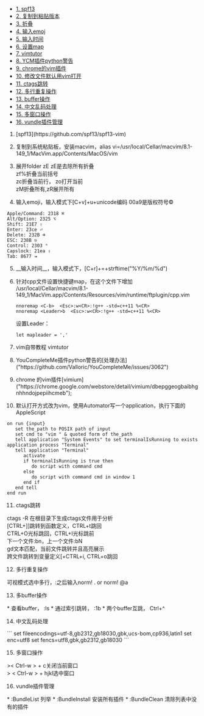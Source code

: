 * [1. spf13](#1)
* [2. 复制到粘贴版本](#2)
* [3. 折叠](#3)
* [4. 输入emoj](#4)
* [5. 输入时间](#5)
* [6. 设置map](#6)
* [7. vimtutor](#7)
* [8. YCM插件python警告](#8)
* [9. chrome的vim插件](#9)
* [10. 修改文件默认用vim打开](#10)
* [11. ctags跳转](#11)
* [12. 多行重复操作](12)
* [13. buffer操作](13)
* [14. 中文乱码处理](14)
* [15. 多窗口操作](15)
* [16. vundle插件管理](16)


1. <p id="1">[spf13](https://github.com/spf13/spf13-vim)
</p>

2. <p id="2">复制到系统粘贴板，安装macvim，alias vi=/usr/local/Cellar/macvim/8.1-149_1/MacVim.app/Contents/MacOS/vim
</p>

3. <p id="3">展开folder zE
   zE是去除所有折叠<br>
   zf%折叠当前括号<br>
   zc折叠当前行， zo打开当前<br >
   zM折叠所有,zR展开所有
   </p>

4. <p id="4">输入emoji，输入模式下[C+v]+u+unicode编码 00a9是版权符号©

```
Apple/Command: 2318 ⌘
Alt/Option: 2325 ⌥
Shift: 21E7 ⇧
Enter: 23ce ⏎
Delete: 232B ⌫
ESC: 238B ⎋
Control: 2303 ⌃
Capslock: 21ea ⇪
Tab: 8677 ⇥
```

</p>

5. <p id="5">__输入时间__，输入模式下，[C+r]+=+strftime("%Y/%m/%d")
</p>

6. <p id="6">针对cpp文件设置快捷键map，在这个文件下增加
    /usr/local/Cellar/macvim/8.1-149_1/MacVim.app/Contents/Resources/vim/runtime/ftplugin/cpp.vim

    ```
    nnoremap <C-b>  <Esc>:w<CR>:!g++ -std=c++11 %<CR>
    nnoremap <Leader>b  <Esc>:w<CR>:!g++ -std=c++11 %<CR>

    ```

    设置Leader：

    ```
    let mapleader = ','
    ```

</p>

7. <p id="7">vim自带教程 vimtutor
</p>

8. <p id="8">YouCompleteMe插件python警告的[处理办法]("https://github.com/Valloric/YouCompleteMe/issues/3062")
</p>

9. <p id="9">chrome 的vim插件[vimium]("https://chrome.google.com/webstore/detail/vimium/dbepggeogbaibhgnhhndojpepiihcmeb");
</p>

10. <p id="10">默认打开方式改为vim，使用Automator写一个application，执行下面的AppleScript

```
on run {input}
   set the_path to POSIX path of input
   set cmd to "vim " & quoted form of the_path
   tell application "System Events" to set terminalIsRunning to exists application process "Terminal"
   tell application "Terminal"
      activate
      if terminalIsRunning is true then
         do script with command cmd
      else
         do script with command cmd in window 1
      end if
   end tell
end run

```
</p>

11. <p id="11">ctags跳转</br>
  ctags -R 在根目录下生成ctags文件用于分析</br>
  [CTRL+]]跳转到函数定义，CTRL+t跳回</br>
  CTRL+O光标跳回，CTRL+I光标跳前</br>
  下一个文件:bn，上一个文件:bN</br>
  gd文本匹配，当前文件跳转并且高亮展示</br>
  跨文件跳转到变量定义[+CTRL+i, CTRL+o跳回</br>
</p>

12. <p id="12">多行重复操作</br>
  可视模式选中多行，:之后输入norm! . or norm! @a
</p>

13. <p id="13">多buffer操作
</p>
  * 查看buffer， :ls
  * 通过索引跳转， :1b
  * 两个buffer互跳，  Ctrl+^

14. <p id="14">中文乱码处理
</p>
```
set fileencodings=utf-8,gb2312,gb18030,gbk,ucs-bom,cp936,latin1
set enc=utf8
set fencs=utf8,gbk,gb2312,gb18030
```

15. <p id="15">多窗口操作
</p>
>< Ctrl-w > + c关闭当前窗口<br>
> < Ctrl-w > + hjkl选中窗口

16. <p id="16">vundle插件管理
</p>
  * :BundleList 列举
  * :BundleInstall 安装所有插件
  * :BundleClean 清除列表中没有的插件
